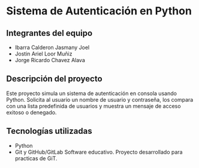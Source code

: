 # Sistema de Autenticación en Python

## Integrantes del equipo
- Ibarra Calderon Jasmany Joel
- Jostin Ariel Loor Muñiz
- Jorge Ricardo Chavez Alava

## Descripción del proyecto
Este proyecto simula un sistema de autenticación en consola usando Python. Solicita al usuario un nombre
de usuario y contraseña, los compara con una lista predefinida de usuarios y muestra un mensaje de acceso
exitoso o denegado.

## Tecnologías utilizadas
- Python 
- Git y GitHub/GitLab
 Software educativo.
Proyecto desarrollado para practicas de GiT.
